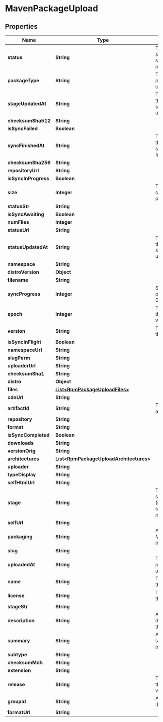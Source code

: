
# MavenPackageUpload

## Properties
Name | Type | Description | Notes
------------ | ------------- | ------------- | -------------
**status** | **String** | The synchronisation status of the package. |  [optional]
**packageType** | **String** | The type of package contents. |  [optional]
**stageUpdatedAt** | **String** | The datetime the package stage was updated at. |  [optional]
**checksumSha512** | **String** |  |  [optional]
**isSyncFailed** | **Boolean** |  |  [optional]
**syncFinishedAt** | **String** | The datetime the package sync was finished at. |  [optional]
**checksumSha256** | **String** |  |  [optional]
**repositoryUrl** | **String** |  |  [optional]
**isSyncInProgress** | **Boolean** |  |  [optional]
**size** | **Integer** | The calculated size of the package. |  [optional]
**statusStr** | **String** |  |  [optional]
**isSyncAwaiting** | **Boolean** |  |  [optional]
**numFiles** | **Integer** |  |  [optional]
**statusUrl** | **String** |  |  [optional]
**statusUpdatedAt** | **String** | The datetime the package status was updated at. |  [optional]
**namespace** | **String** |  |  [optional]
**distroVersion** | **Object** |  |  [optional]
**filename** | **String** |  |  [optional]
**syncProgress** | **Integer** | Synchronisation progress (from 0-100) |  [optional]
**epoch** | **Integer** | The epoch of the package version (if any). |  [optional]
**version** | **String** | The version of this package. |  [optional]
**isSyncInFlight** | **Boolean** |  |  [optional]
**namespaceUrl** | **String** |  |  [optional]
**slugPerm** | **String** |  |  [optional]
**uploaderUrl** | **String** |  |  [optional]
**checksumSha1** | **String** |  |  [optional]
**distro** | **Object** |  |  [optional]
**files** | [**List&lt;RpmPackageUploadFiles&gt;**](RpmPackageUploadFiles.md) |  |  [optional]
**cdnUrl** | **String** |  |  [optional]
**artifactId** | **String** | The ID of the artifact. |  [optional]
**repository** | **String** |  |  [optional]
**format** | **String** |  |  [optional]
**isSyncCompleted** | **Boolean** |  |  [optional]
**downloads** | **String** |  |  [optional]
**versionOrig** | **String** |  |  [optional]
**architectures** | [**List&lt;RpmPackageUploadArchitectures&gt;**](RpmPackageUploadArchitectures.md) |  |  [optional]
**uploader** | **String** |  |  [optional]
**typeDisplay** | **String** |  |  [optional]
**selfHtmlUrl** | **String** |  |  [optional]
**stage** | **String** | The synchronisation (in progress) stage of the package. |  [optional]
**selfUrl** | **String** |  |  [optional]
**packaging** | **String** | Artifact&#39;s Maven packaging type. |  [optional]
**slug** | **String** |  |  [optional]
**uploadedAt** | **String** | The date this package was uploaded. |  [optional]
**name** | **String** | The name of this package. |  [optional]
**license** | **String** | The license of this package. |  [optional]
**stageStr** | **String** |  |  [optional]
**description** | **String** | A textual description of this package. |  [optional]
**summary** | **String** | A one-liner synopsis of this package. |  [optional]
**subtype** | **String** |  |  [optional]
**checksumMd5** | **String** |  |  [optional]
**extension** | **String** |  |  [optional]
**release** | **String** | The release of the package version (if any). |  [optional]
**groupId** | **String** | Artifact&#39;s group ID. |  [optional]
**formatUrl** | **String** |  |  [optional]



